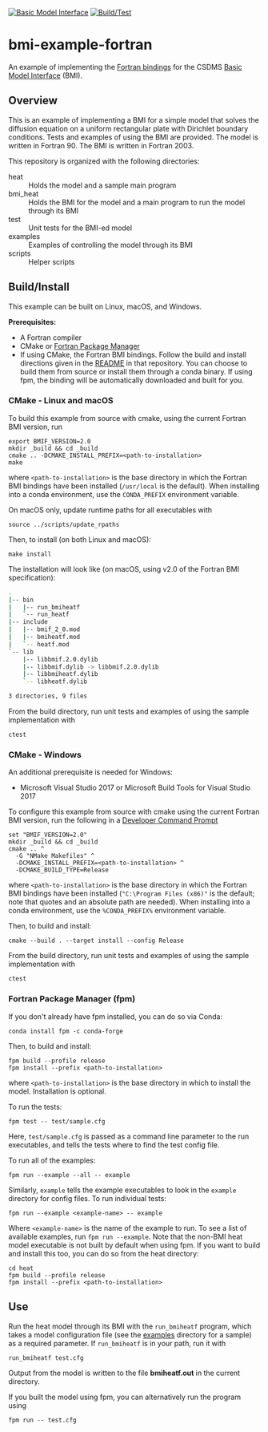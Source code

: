 [![Basic Model Interface](https://img.shields.io/badge/CSDMS-Basic%20Model%20Interface-green.svg)](https://bmi.readthedocs.io/)
[![Build/Test](https://github.com/csdms/bmi-example-fortran/workflows/Build/Test/badge.svg)](https://github.com/csdms/bmi-example-fortran/actions?query=workflow%3ABuild%2FTest)

# bmi-example-fortran

An example of implementing the
[Fortran bindings](https://github.com/csdms/bmi-fortran)
for the CSDMS
[Basic Model Interface](https://bmi-spec.readthedocs.io) (BMI).


## Overview

This is an example of implementing a BMI
for a simple model that  solves the diffusion equation
on a uniform rectangular plate
with Dirichlet boundary conditions.
Tests and examples of using the BMI are provided.
The model is written in Fortran 90.
The BMI is written in Fortran 2003.

This repository is organized with the following directories:

<dl>
    <dt>heat</dt>
	<dd>Holds the model and a sample main program</dd>
    <dt>bmi_heat</dt>
	<dd>Holds the BMI for the model and a main program to run the
    model through its BMI</dd>
	<dt>test</dt>
	<dd>Unit tests for the BMI-ed model</dd>
    <dt>examples</dt>
	<dd>Examples of controlling the model through its BMI</dd>
    <dt>scripts</dt>
	<dd>Helper scripts</dd>
</dl>

## Build/Install

This example can be built on Linux, macOS, and Windows.

**Prerequisites:**
* A Fortran compiler
* CMake or [Fortran Package Manager](https://fpm.fortran-lang.org/)
* If using CMake, the Fortran BMI bindings. Follow the build and
  install directions given in the
  [README](https://github.com/csdms/bmi-fortran/blob/master/README.md)
  in that repository.  You can choose to build them from source or
  install them through a conda binary. If using fpm, the binding
  will be automatically downloaded and built for you.

### CMake - Linux and macOS

To build this example from source with cmake,
using the current Fortran BMI version, run

    export BMIF_VERSION=2.0
    mkdir _build && cd _build
    cmake .. -DCMAKE_INSTALL_PREFIX=<path-to-installation>
    make

where `<path-to-installation>` is the base directory
in which the Fortran BMI bindings have been installed
(`/usr/local` is the default).
When installing into a conda environment,
use the `CONDA_PREFIX` environment variable.

On macOS only, update runtime paths for all executables with

    source ../scripts/update_rpaths

Then, to install (on both Linux and macOS):

    make install

The installation will look like
(on macOS, using v2.0 of the Fortran BMI specification):

```bash
.
|-- bin
|   |-- run_bmiheatf
|   `-- run_heatf
|-- include
|   |-- bmif_2_0.mod
|   |-- bmiheatf.mod
|   `-- heatf.mod
`-- lib
    |-- libbmif.2.0.dylib
    |-- libbmif.dylib -> libbmif.2.0.dylib
    |-- libbmiheatf.dylib
    `-- libheatf.dylib

3 directories, 9 files
```

From the build directory,
run unit tests and examples of using the sample implementation with

    ctest

### CMake - Windows

An additional prerequisite is needed for Windows:

* Microsoft Visual Studio 2017 or Microsoft Build Tools for Visual Studio 2017

To configure this example from source with cmake
using the current Fortran BMI version,
run the following in a [Developer Command Prompt](https://docs.microsoft.com/en-us/dotnet/framework/tools/developer-command-prompt-for-vs)

    set "BMIF_VERSION=2.0"
    mkdir _build && cd _build
    cmake .. ^
	  -G "NMake Makefiles" ^
	  -DCMAKE_INSTALL_PREFIX=<path-to-installation> ^
	  -DCMAKE_BUILD_TYPE=Release

where `<path-to-installation>` is the base directory
in which the Fortran BMI bindings have been installed
(`"C:\Program Files (x86)"` is the default;
note that quotes and an absolute path are needed).
When installing into a conda environment,
use the `%CONDA_PREFIX%` environment variable.

Then, to build and install:

	cmake --build . --target install --config Release

From the build directory,
run unit tests and examples of using the sample implementation with

    ctest


### Fortran Package Manager (fpm)

If you don't already have fpm installed, you can do so via Conda:

    conda install fpm -c conda-forge

Then, to build and install:

    fpm build --profile release
    fpm install --prefix <path-to-installation>

where `<path-to-installation>` is the base directory in which to
install the model. Installation is optional.

To run the tests:

    fpm test -- test/sample.cfg

Here, `test/sample.cfg` is passed as a command line parameter to the
run executables, and tells the tests where to find the test config
file.

To run all of the examples:

    fpm run --example --all -- example

Similarly, `example` tells the example executables to look in the
`example` directory for config files. To run individual tests:

    fpm run --example <example-name> -- example

Where `<example-name>` is the name of the example to run. To see
a list of available examples, run `fpm run --example`. Note that the
non-BMI heat model executable is not built by default when using fpm.
If you want to build and install this too, you can do so from the
heat directory:

    cd heat
    fpm build --profile release
    fpm install --prefix <path-to-installation>


## Use

Run the heat model through its BMI with the `run_bmiheatf` program,
which takes a model configuration file
(see the [examples](./examples) directory for a sample)
as a required parameter.
If `run_bmiheatf` is in your path, run it with

    run_bmiheatf test.cfg

Output from the model is written to the file **bmiheatf.out**
in the current directory.

If you built the model using fpm, you can alternatively run the
program using

    fpm run -- test.cfg